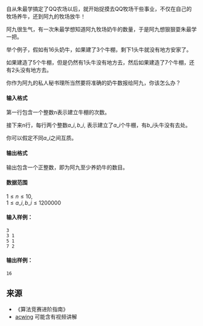 自从朱最学搞定了QQ农场以后，就开始捉摸去QQ牧场干些事业，不仅在自己的牧场养牛，还到阿九的牧场放牛！

阿九很生气，有一次朱最学想知道阿九牧场奶牛的数量，于是阿九想狠狠耍朱最学一把。

举个例子，假如有16头奶牛，如果建了3个牛棚，剩下1头牛就没有地方安家了。

如果建造了5个牛棚，但是仍然有1头牛没有地方去，然后如果建造了7个牛棚，还有2头没有地方去。

你作为阿九的私人秘书理所当然要将准确的奶牛数报给阿九，你该怎么办？

#### 输入格式

第一行包含一个整数n表示建立牛棚的次数。

接下来n行，每行两个整数$a\_i, b\_i$, 表示建立了$a\_i$个牛棚，有$b\_i$头牛没有去处。

你可以假定不同$a\_i$之间互质。

#### 输出格式

输出包含一个正整数，即为阿九至少养奶牛的数目。

#### 数据范围

$1 \le n \le 10$,  
$1 \le a\_i,b\_i \le 1200000$

#### 输入样例：

```
3
3 1
5 1
7 2
```

#### 输出样例：

```
16
```

## 来源 
- 《算法竞赛进阶指南》
- [acwing](https://www.acwing.com/problem/content/225/) 可能含有视频讲解